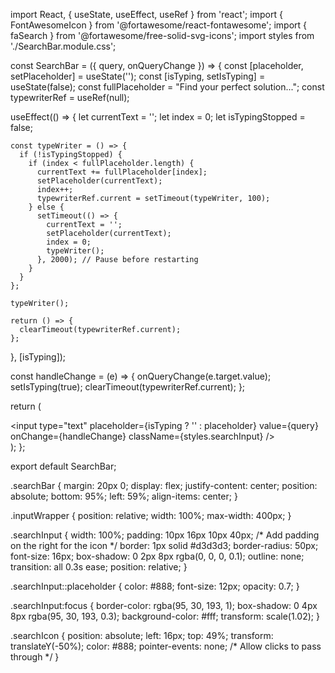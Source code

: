 import React, { useState, useEffect, useRef } from 'react';
import { FontAwesomeIcon } from '@fortawesome/react-fontawesome';
import { faSearch } from '@fortawesome/free-solid-svg-icons';
import styles from './SearchBar.module.css';

const SearchBar = ({ query, onQueryChange }) => {
  const [placeholder, setPlaceholder] = useState('');
  const [isTyping, setIsTyping] = useState(false);
  const fullPlaceholder = "Find your perfect solution...";
  const typewriterRef = useRef(null);

  useEffect(() => {
    let currentText = '';
    let index = 0;
    let isTypingStopped = false;

    const typeWriter = () => {
      if (!isTypingStopped) {
        if (index < fullPlaceholder.length) {
          currentText += fullPlaceholder[index];
          setPlaceholder(currentText);
          index++;
          typewriterRef.current = setTimeout(typeWriter, 100);
        } else {
          setTimeout(() => {
            currentText = '';
            setPlaceholder(currentText);
            index = 0;
            typeWriter();
          }, 2000); // Pause before restarting
        }
      }
    };

    typeWriter();

    return () => {
      clearTimeout(typewriterRef.current);
    };
  }, [isTyping]);

  const handleChange = (e) => {
    onQueryChange(e.target.value);
    setIsTyping(true);
    clearTimeout(typewriterRef.current);
  };

  return (
    <div className={styles.searchBar}>
      <div className={styles.inputWrapper}>
        <FontAwesomeIcon icon={faSearch} className={styles.searchIcon} />
        <input
          type="text"
          placeholder={isTyping ? '' : placeholder}
          value={query}
          onChange={handleChange}
          className={styles.searchInput}
        />
      </div>
    </div>
  );
};

export default SearchBar;

.searchBar {
  margin: 20px 0;
  display: flex;
  justify-content: center;
  position: absolute;
  bottom: 95%;
  left: 59%;
  align-items: center;
}

.inputWrapper {
  position: relative;
  width: 100%;
  max-width: 400px;
}

.searchInput {
  width: 100%;
  padding: 10px 16px 10px 40px; /* Add padding on the right for the icon */
  border: 1px solid #d3d3d3;
  border-radius: 50px;
  font-size: 16px;
  box-shadow: 0 2px 8px rgba(0, 0, 0, 0.1);
  outline: none;
  transition: all 0.3s ease;
  position: relative;
}

.searchInput::placeholder {
  color: #888;
  font-size: 12px;
  opacity: 0.7;
}

.searchInput:focus {
  border-color: rgba(95, 30, 193, 1);
  box-shadow: 0 4px 8px rgba(95, 30, 193, 0.3);
  background-color: #fff;
  transform: scale(1.02);
}

.searchIcon {
  position: absolute;
  left: 16px;
  top: 49%;
  transform: translateY(-50%);
  color: #888;
  pointer-events: none; /* Allow clicks to pass through */
}
